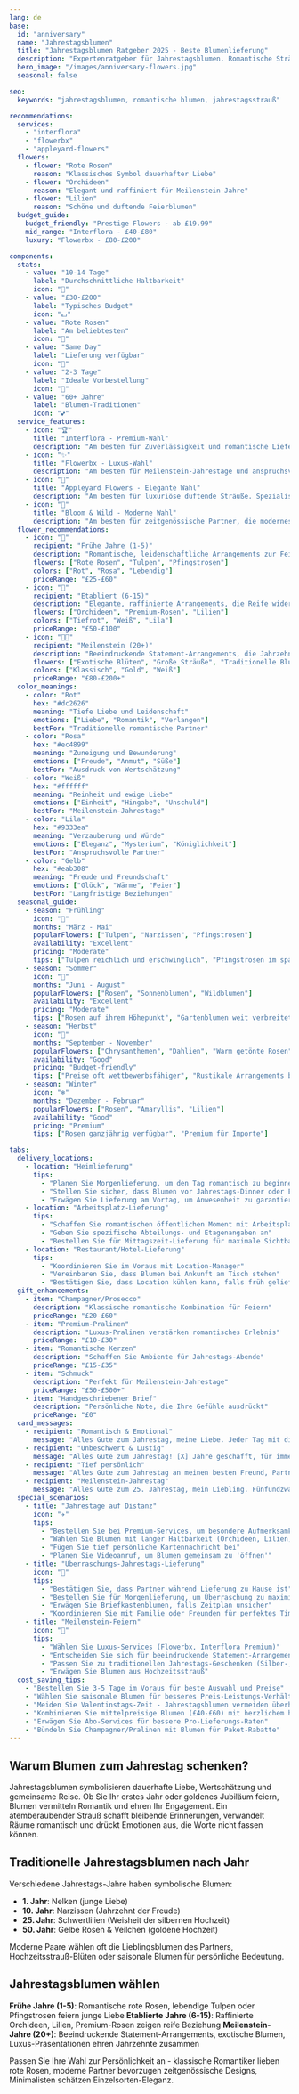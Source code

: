 ```yaml
---
lang: de
base:
  id: "anniversary"
  name: "Jahrestagsblumen"
  title: "Jahrestagsblumen Ratgeber 2025 - Beste Blumenlieferung"
  description: "Expertenratgeber für Jahrestagsblumen. Romantische Sträuße, Liefertipps und Service-Empfehlungen."
  hero_image: "/images/anniversary-flowers.jpg"
  seasonal: false

seo:
  keywords: "jahrestagsblumen, romantische blumen, jahrestagsstrauß"

recommendations:
  services:
    - "interflora"
    - "flowerbx"
    - "appleyard-flowers"
  flowers:
    - flower: "Rote Rosen"
      reason: "Klassisches Symbol dauerhafter Liebe"
    - flower: "Orchideen"
      reason: "Elegant und raffiniert für Meilenstein-Jahre"
    - flower: "Lilien"
      reason: "Schöne und duftende Feierblumen"
  budget_guide:
    budget_friendly: "Prestige Flowers - ab £19.99"
    mid_range: "Interflora - £40-£80"
    luxury: "Flowerbx - £80-£200"

components:
  stats:
    - value: "10-14 Tage"
      label: "Durchschnittliche Haltbarkeit"
      icon: "🌹"
    - value: "£30-£200"
      label: "Typisches Budget"
      icon: "💷"
    - value: "Rote Rosen"
      label: "Am beliebtesten"
      icon: "💐"
    - value: "Same Day"
      label: "Lieferung verfügbar"
      icon: "🚚"
    - value: "2-3 Tage"
      label: "Ideale Vorbestellung"
      icon: "📅"
    - value: "60+ Jahre"
      label: "Blumen-Traditionen"
      icon: "💕"
  service_features:
    - icon: "🏆"
      title: "Interflora - Premium-Wahl"
      description: "Am besten für Zuverlässigkeit und romantische Lieferung. Umfangreiches Netzwerk stellt sicher, dass Ihr Jahrestagsstrauß frisch und pünktlich ankommt. Same-Day-Lieferung verfügbar für Last-Minute-Romantiker. Preisspanne: £40-£80."
    - icon: "✨"
      title: "Flowerbx - Luxus-Wahl"
      description: "Am besten für Meilenstein-Jahrestage und anspruchsvolle Partner. Außergewöhnliche Qualität mit Premium-Rosen, Orchideen und exotischen Blüten. Atemberaubende Präsentation, die einen bleibenden Eindruck hinterlässt. Preisspanne: £80-£200."
    - icon: "💐"
      title: "Appleyard Flowers - Elegante Wahl"
      description: "Am besten für luxuriöse duftende Sträuße. Spezialisiert auf traditionelle britische Rosen mit außergewöhnlichem Duft und Haltbarkeit. Elegante Arrangements perfekt für romantische Anlässe. Preisspanne: £45-£120."
    - icon: "📮"
      title: "Bloom & Wild - Moderne Wahl"
      description: "Am besten für zeitgenössische Partner, die modernes Design schätzen. Briefkasten-Blumen bedeuten keine verpassten Lieferungen. Instagram-würdige Arrangements mit inkludierter Lieferung am nächsten Tag. Preisspanne: £30-£65."
  flower_recommendations:
    - icon: "💑"
      recipient: "Frühe Jahre (1-5)"
      description: "Romantische, leidenschaftliche Arrangements zur Feier junger Liebe"
      flowers: ["Rote Rosen", "Tulpen", "Pfingstrosen"]
      colors: ["Rot", "Rosa", "Lebendig"]
      priceRange: "£25-£60"
    - icon: "👫"
      recipient: "Etabliert (6-15)"
      description: "Elegante, raffinierte Arrangements, die Reife widerspiegeln"
      flowers: ["Orchideen", "Premium-Rosen", "Lilien"]
      colors: ["Tiefrot", "Weiß", "Lila"]
      priceRange: "£50-£100"
    - icon: "👴👵"
      recipient: "Meilenstein (20+)"
      description: "Beeindruckende Statement-Arrangements, die Jahrzehnte zusammen ehren"
      flowers: ["Exotische Blüten", "Große Sträuße", "Traditionelle Blumen"]
      colors: ["Klassisch", "Gold", "Weiß"]
      priceRange: "£80-£200+"
  color_meanings:
    - color: "Rot"
      hex: "#dc2626"
      meaning: "Tiefe Liebe und Leidenschaft"
      emotions: ["Liebe", "Romantik", "Verlangen"]
      bestFor: "Traditionelle romantische Partner"
    - color: "Rosa"
      hex: "#ec4899"
      meaning: "Zuneigung und Bewunderung"
      emotions: ["Freude", "Anmut", "Süße"]
      bestFor: "Ausdruck von Wertschätzung"
    - color: "Weiß"
      hex: "#ffffff"
      meaning: "Reinheit und ewige Liebe"
      emotions: ["Einheit", "Hingabe", "Unschuld"]
      bestFor: "Meilenstein-Jahrestage"
    - color: "Lila"
      hex: "#9333ea"
      meaning: "Verzauberung und Würde"
      emotions: ["Eleganz", "Mysterium", "Königlichkeit"]
      bestFor: "Anspruchsvolle Partner"
    - color: "Gelb"
      hex: "#eab308"
      meaning: "Freude und Freundschaft"
      emotions: ["Glück", "Wärme", "Feier"]
      bestFor: "Langfristige Beziehungen"
  seasonal_guide:
    - season: "Frühling"
      icon: "🌷"
      months: "März - Mai"
      popularFlowers: ["Tulpen", "Narzissen", "Pfingstrosen"]
      availability: "Excellent"
      pricing: "Moderate"
      tips: ["Tulpen reichlich und erschwinglich", "Pfingstrosen im späten Frühling verfügbar"]
    - season: "Sommer"
      icon: "🌻"
      months: "Juni - August"
      popularFlowers: ["Rosen", "Sonnenblumen", "Wildblumen"]
      availability: "Excellent"
      pricing: "Moderate"
      tips: ["Rosen auf ihrem Höhepunkt", "Gartenblumen weit verbreitet"]
    - season: "Herbst"
      icon: "🍂"
      months: "September - November"
      popularFlowers: ["Chrysanthemen", "Dahlien", "Warm getönte Rosen"]
      availability: "Good"
      pricing: "Budget-friendly"
      tips: ["Preise oft wettbewerbsfähiger", "Rustikale Arrangements beliebt"]
    - season: "Winter"
      icon: "❄️"
      months: "Dezember - Februar"
      popularFlowers: ["Rosen", "Amaryllis", "Lilien"]
      availability: "Good"
      pricing: "Premium"
      tips: ["Rosen ganzjährig verfügbar", "Premium für Importe"]

tabs:
  delivery_locations:
    - location: "Heimlieferung"
      tips:
        - "Planen Sie Morgenlieferung, um den Tag romantisch zu beginnen"
        - "Stellen Sie sicher, dass Blumen vor Jahrestags-Dinner oder Feier ankommen"
        - "Erwägen Sie Lieferung am Vortag, um Anwesenheit zu garantieren"
    - location: "Arbeitsplatz-Lieferung"
      tips:
        - "Schaffen Sie romantischen öffentlichen Moment mit Arbeitsplatz-Lieferung"
        - "Geben Sie spezifische Abteilungs- und Etagenangaben an"
        - "Bestellen Sie für Mittagszeit-Lieferung für maximale Sichtbarkeit"
    - location: "Restaurant/Hotel-Lieferung"
      tips:
        - "Koordinieren Sie im Voraus mit Location-Manager"
        - "Vereinbaren Sie, dass Blumen bei Ankunft am Tisch stehen"
        - "Bestätigen Sie, dass Location kühlen kann, falls früh geliefert"
  gift_enhancements:
    - item: "Champagner/Prosecco"
      description: "Klassische romantische Kombination für Feiern"
      priceRange: "£20-£60"
    - item: "Premium-Pralinen"
      description: "Luxus-Pralinen verstärken romantisches Erlebnis"
      priceRange: "£10-£30"
    - item: "Romantische Kerzen"
      description: "Schaffen Sie Ambiente für Jahrestags-Abende"
      priceRange: "£15-£35"
    - item: "Schmuck"
      description: "Perfekt für Meilenstein-Jahrestage"
      priceRange: "£50-£500+"
    - item: "Handgeschriebener Brief"
      description: "Persönliche Note, die Ihre Gefühle ausdrückt"
      priceRange: "£0"
  card_messages:
    - recipient: "Romantisch & Emotional"
      message: "Alles Gute zum Jahrestag, meine Liebe. Jeder Tag mit dir ist ein Geschenk, aber heute feiern wir die wunderbare Reise, die wir geteilt haben. Auf viele weitere Jahre voller Liebe, Lachen und Abenteuer zusammen. Ich liebe dich mehr, als Worte ausdrücken können. xxx"
    - recipient: "Unbeschwert & Lustig"
      message: "Alles Gute zum Jahrestag! [X] Jahre geschafft, für immer noch zu gehen! Danke, dass du meine Macken erträgst und mich trotzdem liebst. Du bist meine Lieblingsperson auf der ganzen Welt. Liebe dich unendlich! xxx"
    - recipient: "Tief persönlich"
      message: "Alles Gute zum Jahrestag an meinen besten Freund, Partner und die Liebe meines Lebens. Von [denkwürdigem frühen Moment] bis [jüngster gemeinsamer Erfahrung] macht jeder Moment mit dir das Leben besser. Danke, dass du du bist. All meine Liebe, [Name] xxx"
    - recipient: "Meilenstein-Jahrestag"
      message: "Alles Gute zum 25. Jahrestag, mein Liebling. Fünfundzwanzig Jahre voller Erinnerungen, überwundener Herausforderungen und Liebe, die jeden Tag tiefer wird. Du bist mein Alles, und ich bin so dankbar für unser gemeinsames Leben. Auf viele weitere schöne Jahre. Mit all meiner Liebe, [Name]"
  special_scenarios:
    - title: "Jahrestage auf Distanz"
      icon: "✈️"
      tips:
        - "Bestellen Sie bei Premium-Services, um besondere Aufmerksamkeit zu zeigen"
        - "Wählen Sie Blumen mit langer Haltbarkeit (Orchideen, Lilien)"
        - "Fügen Sie tief persönliche Kartennachricht bei"
        - "Planen Sie Videoanruf, um Blumen gemeinsam zu 'öffnen'"
    - title: "Überraschungs-Jahrestags-Lieferung"
      icon: "🎉"
      tips:
        - "Bestätigen Sie, dass Partner während Lieferung zu Hause ist"
        - "Bestellen Sie für Morgenlieferung, um Überraschung zu maximieren"
        - "Erwägen Sie Briefkastenblumen, falls Zeitplan unsicher"
        - "Koordinieren Sie mit Familie oder Freunden für perfektes Timing"
    - title: "Meilenstein-Feiern"
      icon: "💎"
      tips:
        - "Wählen Sie Luxus-Services (Flowerbx, Interflora Premium)"
        - "Entscheiden Sie sich für beeindruckende Statement-Arrangements (£80-£200)"
        - "Passen Sie zu traditionellen Jahrestags-Geschenken (Silber-, Gold-Themen)"
        - "Erwägen Sie Blumen aus Hochzeitsstrauß"
  cost_saving_tips:
    - "Bestellen Sie 3-5 Tage im Voraus für beste Auswahl und Preise"
    - "Wählen Sie saisonale Blumen für besseres Preis-Leistungs-Verhältnis und Frische"
    - "Meiden Sie Valentinstags-Zeit - Jahrestagsblumen vermeiden überhöhte Preise"
    - "Kombinieren Sie mittelpreisige Blumen (£40-£60) mit herzlichem handgeschriebenem Brief"
    - "Erwägen Sie Abo-Services für bessere Pro-Lieferungs-Raten"
    - "Bündeln Sie Champagner/Pralinen mit Blumen für Paket-Rabatte"
---
```


## Warum Blumen zum Jahrestag schenken?

Jahrestagsblumen symbolisieren dauerhafte Liebe, Wertschätzung und gemeinsame Reise. Ob Sie Ihr erstes Jahr oder goldenes Jubiläum feiern, Blumen vermitteln Romantik und ehren Ihr Engagement. Ein atemberaubender Strauß schafft bleibende Erinnerungen, verwandelt Räume romantisch und drückt Emotionen aus, die Worte nicht fassen können.

## Traditionelle Jahrestagsblumen nach Jahr

Verschiedene Jahrestags-Jahre haben symbolische Blumen:
- **1. Jahr**: Nelken (junge Liebe)
- **10. Jahr**: Narzissen (Jahrzehnt der Freude)
- **25. Jahr**: Schwertlilien (Weisheit der silbernen Hochzeit)
- **50. Jahr**: Gelbe Rosen & Veilchen (goldene Hochzeit)

Moderne Paare wählen oft die Lieblingsblumen des Partners, Hochzeitsstrauß-Blüten oder saisonale Blumen für persönliche Bedeutung.

## Jahrestagsblumen wählen

**Frühe Jahre (1-5)**: Romantische rote Rosen, lebendige Tulpen oder Pfingstrosen feiern junge Liebe
**Etablierte Jahre (6-15)**: Raffinierte Orchideen, Lilien, Premium-Rosen zeigen reife Beziehung
**Meilenstein-Jahre (20+)**: Beeindruckende Statement-Arrangements, exotische Blumen, Luxus-Präsentationen ehren Jahrzehnte zusammen

Passen Sie Ihre Wahl zur Persönlichkeit an - klassische Romantiker lieben rote Rosen, moderne Partner bevorzugen zeitgenössische Designs, Minimalisten schätzen Einzelsorten-Eleganz.
